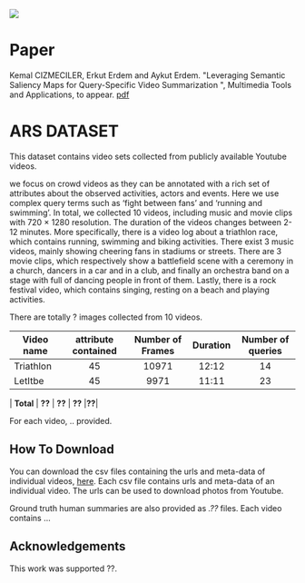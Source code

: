 ![](teaserV8.png)

# Paper
Kemal CIZMECILER, Erkut Erdem and Aykut Erdem. "Leveraging Semantic Saliency Maps for Query-Specific Video Summarization ", Multimedia Tools and Applications, to appear.
[pdf](https://vision.cs.hacettepe.edu.tr/publication/fulltext/?.pdf)

# ARS DATASET
This dataset contains video sets collected from publicly available Youtube videos. 

we focus on crowd videos as they can be annotated with a rich set of attributes about the observed activities, actors and events. Here we use complex query terms such as ‘fight between fans’ and ‘running and swimming’. In total, we collected 10 videos, including music and movie clips with 720 × 1280 resolution. The duration of the videos changes
between 2-12 minutes. More specifically, there is a video log about a triathlon race, which contains running, swimming and biking activities. There exist 3 music videos, mainly showing cheering fans in stadiums or streets. There are 3 movie clips, which respectively show a battlefield scene with a ceremony in a church, dancers in a car and in a club, and finally an orchestra band on a stage with full of dancing people in front of them. Lastly, there is a rock festival video, which contains singing, resting on a beach and playing activities.

There are totally ? images collected from 10 videos. 

| Video name | attribute contained | Number of Frames | Duration | Number of queries
|-------------|:---------------:|:--------------------:|:----------------:|:----------------:|
| Triathlon   | 45            | 10971                  | 12:12            |14|
| LetItbe   | 45              | 9971                  | 11:11            |23|

| **Total**   | **??**         | **??**             | **??**       |**??**|

For each video, .. provided.

## How To Download

You can download the csv files containing the urls and meta-data of individual videos, [here](??). Each csv file contains urls and meta-data of an individual video. The urls can be used to download photos from Youtube.

Ground truth human summaries are also provided as *.??* files. Each video contains ...


## Acknowledgements

This work was supported ??.
